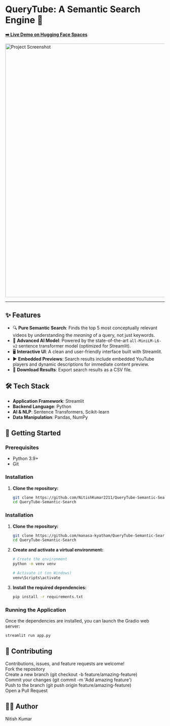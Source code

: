 # QueryTube: A Semantic Search Engine 🎥

**[➡️ Live Demo on Hugging Face Spaces](https://query-tube-nitish-main.streamlit.app/)**

<img src="https://github.com/user-attachments/assets/6e1a8d21-e44e-40eb-8a5a-4ffa6e71aded" alt="Project Screenshot" width="800"/>

</div>

---
## ✨ Features

- 🔍 **Pure Semantic Search**: Finds the top 5 most conceptually relevant videos by understanding the *meaning* of a query, not just keywords.
- 🧠 **Advanced AI Model**: Powered by the state-of-the-art `all-MiniLM-L6-v2` sentence transformer model (optimized for Streamlit).
- 🖥️ **Interactive UI**: A clean and user-friendly interface built with Streamlit.
- ▶️ **Embedded Previews**: Search results include embedded YouTube players and dynamic descriptions for immediate content preview.
- 💾 **Download Results**: Export search results as a CSV file.

## 🛠️ Tech Stack

- **Application Framework**: Streamlit
- **Backend Language**: Python
- **AI & NLP**: Sentence Transformers, Scikit-learn
- **Data Manipulation**: Pandas, NumPy

## 🚀 Getting Started

### Prerequisites
- Python 3.9+
- Git

### Installation

1. **Clone the repository:**
   ```bash
   git clone https://github.com/NitishKumar2211/QueryTube-Semantic-Search.git
   cd QueryTube-Semantic-Search

### Installation

1.  **Clone the repository:**
    ```bash
    git clone https://github.com/manasa-kyatham/QueryTube-Semantic-Search.git
    cd QueryTube-Semantic-Search
    ```

2.  **Create and activate a virtual environment:**
    ```bash
    # Create the environment
    python -m venv venv

    # Activate it (on Windows)
    venv\Scripts\activate
    ```

3.  **Install the required dependencies:**
    ```bash
    pip install -r requirements.txt
    ```

### Running the Application
Once the dependencies are installed, you can launch the Gradio web server:
```bash
streamlit run app.py
```


## 🤝 Contributing
Contributions, issues, and feature requests are welcome! <br>
Fork the repository <br>
Create a new branch (git checkout -b feature/amazing-feature) <br>
Commit your changes (git commit -m 'Add amazing feature') <br>
Push to the branch (git push origin feature/amazing-feature) <br>
Open a Pull Request

## 👨‍💻 Author
Nitish Kumar <br>
